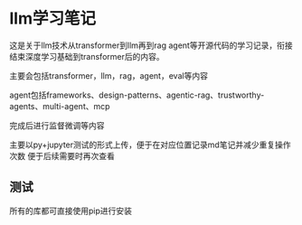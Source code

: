 # llm学习笔记

这是关于llm技术从transformer到llm再到rag agent等开源代码的学习记录，衔接结束深度学习基础到transformer后的内容。

主要会包括transformer，llm，rag，agent，eval等内容

agent包括frameworks、design-patterns、agentic-rag、trustworthy-agents、multi-agent、mcp

完成后进行监督微调等内容

主要以py+jupyter测试的形式上传，便于在对应位置记录md笔记并减少重复操作次数
便于后续需要时再次查看

## 测试

所有的库都可直接使用pip进行安装

